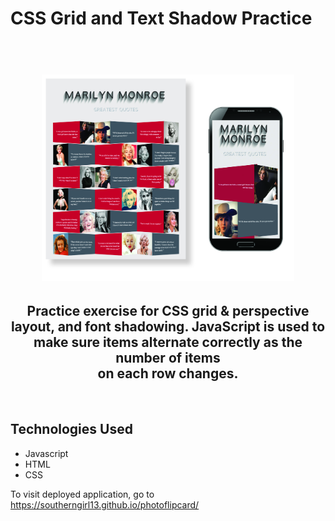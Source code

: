 # CSS Grid and Text Shadow Practice 

<h1 align="center">
  <br>
 <img src="images/ghfinal.jpg" width="80%">
</h1>


<h2 align="center">
Practice exercise for CSS grid & perspective layout, and font shadowing. JavaScript is used to make sure items alternate correctly as the number of items <br>on each row changes.
</h2>
<br>

## Technologies Used
- Javascript 
 - HTML
 - CSS

To visit deployed application, go to https://southerngirl13.github.io/photoflipcard/